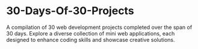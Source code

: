 # 30-Days-Of-30-Projects
A compilation of 30 web development projects completed over the span of 30 days. Explore a diverse collection of mini web applications, each designed to enhance coding skills and showcase creative solutions.

